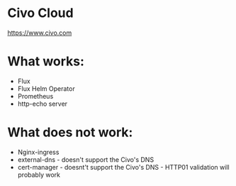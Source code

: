 Civo Cloud
=============

https://www.civo.com

# What works:
* Flux
* Flux Helm Operator
* Prometheus
* http-echo server

# What does not work:
* Nginx-ingress
* external-dns - doesn't support the Civo's DNS
* cert-manager - doesnt't support the Civo's DNS - HTTP01 validation will probably work
